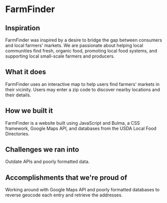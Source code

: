 # FarmFinder

## Inspiration
FarmFinder was inspired by a desire to bridge the gap between consumers and local farmers' markets. We are passionate about helping local communities find fresh, organic food, promoting local food systems, and supporting local small-scale farmers and producers.

## What it does
FarmFinder uses an interactive map to help users find farmers' markets in their vicinity. Users may enter a zip code to discover nearby locations and their details.

## How we built it
FarmFinder is a website built using JavaScript and Bulma, a CSS framework, Google Maps API, and databases from the USDA Local Food Directories.

## Challenges we ran into
Outdate APIs and poorly formatted data.

## Accomplishments that we're proud of
Working around with Google Maps API and poorly formatted databases to reverse geocode each entry and retrieve the addresses.
